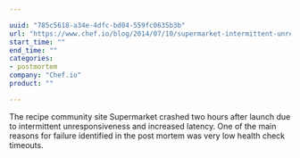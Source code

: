 ```yaml
---

uuid: "785c5618-a34e-4dfc-bd04-559fc0635b3b"
url: "https://www.chef.io/blog/2014/07/10/supermarket-intermittent-unresponsiveness-postmortem/"
start_time: ""
end_time: ""
categories:
- postmortem
company: "Chef.io"
product: ""

---
```


The recipe community site Supermarket crashed two hours after launch due to intermittent unresponsiveness and increased latency. One of the main reasons for failure identified in the post mortem was very low health check timeouts.
